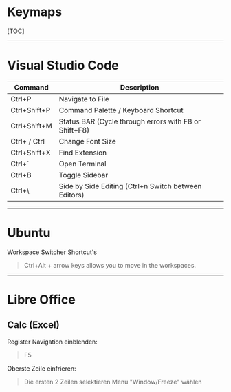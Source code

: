 Keymaps
===============================================================================

[TOC]

-------------------------------------------------------------------------------
# Visual Studio Code

Command           | Description
----------------- | --------------------------------------------------------- 
Ctrl+P            | Navigate to File
Ctrl+Shift+P      | Command Palette / Keyboard Shortcut
Ctrl+Shift+M      | Status BAR (Cycle through errors with F8 or Shift+F8)
Ctrl+ / Ctrl      | Change Font Size
Ctrl+Shift+X      | Find Extension
Ctrl+\`           | Open Terminal
Ctrl+B            | Toggle Sidebar
Ctrl+\            | Side by Side Editing (Ctrl+n Switch between Editors)


-------------------------------------------------------------------------------
# Ubuntu

Workspace Switcher Shortcut's
> Ctrl+Alt + arrow keys allows you to move in the workspaces.

-------------------------------------------------------------------------------
# Libre Office

## Calc (Excel)

Register Navigation einblenden:
> F5

Oberste Zeile einfrieren:
> Die ersten 2 Zeilen selektieren
> Menu "Window/Freeze" wählen

